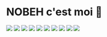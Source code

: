 # NOBEH c'est moi 👋

[![](https://img.shields.io/badge/-C%23-239120?style=flat-square&logo=c-sharp&logoColor=fff)](https://dotnet.microsoft.com/languages/csharp)
[![](https://img.shields.io/badge/-Java-007396?style=flat-square&logo=java&logoColor=fff)](https://www.java.com/)
[![](https://img.shields.io/badge/-JavaScript-239120?style=flat-square&logo=javascript&logoColor=fff)]()
[![](https://img.shields.io/badge/-Python-3776ab?style=flat-square&logo=python&logoColor=fff)](https://www.python.org/)
[![](https://img.shields.io/badge/-SQL-4479A1?style=flat-square&logo=sql&logoColor=white)](https://www.w3schools.com/sql/)
[![](https://img.shields.io/badge/-Redis-DC382D?style=flat-square&logo=redis&logoColor=white)](https://redis.io/)
[![](https://img.shields.io/badge/-Git-f05032?style=flat-square&logo=git&logoColor=white)](https://git-scm.com/)
[![](https://img.shields.io/badge/-Unity-000000?style=flat-square&logo=unity&logoColor=white)](https://unity.com/)
[![](https://img.shields.io/badge/-PaperMC-DC3345?style=flat-square&logo=minecraft&logoColor=white)](https://papermc.io/)
[![](https://img.shields.io/badge/-Prophet-2980B9?style=flat-square)](https://facebook.github.io/prophet/)



<!--
**N0BEH/N0BEH** is a ✨ _special_ ✨ repository because its `README.md` (this file) appears on your GitHub profile.

Here are some ideas to get you started:

- 🔭 I’m currently working on ...
- 🌱 I’m currently learning ...
- 👯 I’m looking to collaborate on ...
- 🤔 I’m looking for help with ...
- 💬 Ask me about ...
- 📫 How to reach me: ...
- 😄 Pronouns: ...
- ⚡ Fun fact: ...
-->
